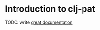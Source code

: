 # Introduction to clj-pat

TODO: write [great documentation](http://jacobian.org/writing/what-to-write/)
